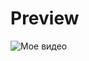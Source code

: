 # Preview

![Мое видео](https://user-images.githubusercontent.com/60573125/171464392-84268ed5-62e7-43b0-bcce-bbab247564d1.gif)
